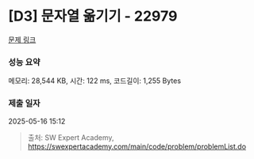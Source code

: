 # [D3] 문자열 옮기기 - 22979 

[문제 링크](https://swexpertacademy.com/main/code/problem/problemDetail.do?contestProbId=AZPOBiaqNo8DFAWB) 

### 성능 요약

메모리: 28,544 KB, 시간: 122 ms, 코드길이: 1,255 Bytes

### 제출 일자

2025-05-16 15:12



> 출처: SW Expert Academy, https://swexpertacademy.com/main/code/problem/problemList.do